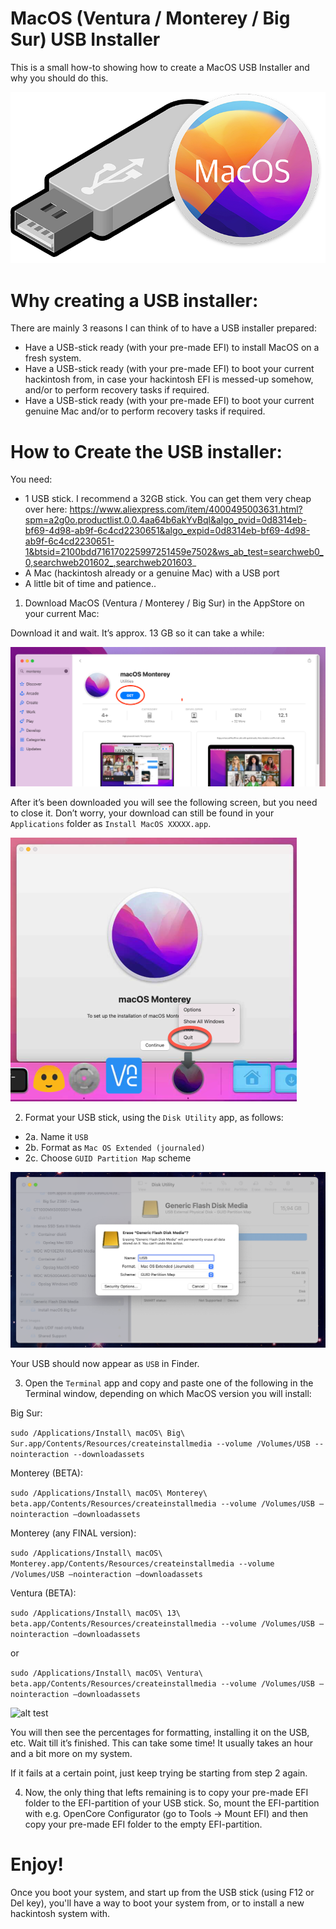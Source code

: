 # MacOS (Ventura / Monterey / Big Sur) USB Installer

This is a small how-to showing how to create a MacOS USB Installer and why you should do this.

![alt test](/Pictures/USB-STICK-VENT-MONT.png)

# Why creating a USB installer:

There are mainly 3 reasons I can think of to have a USB installer prepared:
-	Have a USB-stick ready (with your pre-made EFI) to install MacOS on a fresh system.
-	Have a USB-stick ready (with your pre-made EFI) to boot your current hackintosh from, in case your hackintosh EFI is messed-up somehow, and/or to perform recovery tasks if required.
-	Have a USB-stick ready (with your pre-made EFI) to boot your current genuine Mac and/or to perform recovery tasks if required.


# How to Create the USB installer:

You need:

-	1 USB stick. I recommend a 32GB stick. You can get them very cheap over here: 
https://www.aliexpress.com/item/4000495003631.html?spm=a2g0o.productlist.0.0.4aa64b6akYvBql&algo_pvid=0d8314eb-bf69-4d98-ab9f-6c4cd2230651&algo_expid=0d8314eb-bf69-4d98-ab9f-6c4cd2230651-1&btsid=2100bdd716170225997251459e7502&ws_ab_test=searchweb0_0,searchweb201602_,searchweb201603_
-	A Mac (hackintosh already or a genuine Mac) with a USB port
-	A little bit of time and patience..

1.	Download MacOS (Ventura / Monterey / Big Sur) in the AppStore on your current Mac:

Download it and wait. It’s approx. 13 GB so it can take a while:

![alt test](/Pictures/MontereyDownload.png)

After it’s been downloaded you will see the following screen, but you need to close it. Don’t worry, your download can still be found in your ```Applications``` folder as ```Install MacOS XXXXX.app```.

![alt test](/Pictures/MontereyInstaller.png)


2.	Format your USB stick, using the ```Disk Utility``` app, as follows:
- 2a. Name it ```USB```
- 2b. Format as ```Mac OS Extended (journaled)```
- 2c. Choose ```GUID Partition Map``` scheme

![alt test](/Pictures/usbformat.png)

Your USB should now appear as ```USB``` in Finder. 

3.	Open the ```Terminal``` app and copy and paste one of the following in the Terminal window, depending on which MacOS version you will install:

Big Sur:

```sudo /Applications/Install\ macOS\ Big\ Sur.app/Contents/Resources/createinstallmedia --volume /Volumes/USB --nointeraction --downloadassets```

Monterey (BETA):

```sudo /Applications/Install\ macOS\ Monterey\ beta.app/Contents/Resources/createinstallmedia --volume /Volumes/USB —nointeraction —downloadassets```

Monterey (any FINAL version):

```sudo /Applications/Install\ macOS\ Monterey.app/Contents/Resources/createinstallmedia --volume /Volumes/USB —nointeraction —downloadassets```

Ventura (BETA):

```sudo /Applications/Install\ macOS\ 13\ beta.app/Contents/Resources/createinstallmedia --volume /Volumes/USB —nointeraction —downloadassets```

or

```sudo /Applications/Install\ macOS\ Ventura\ beta.app/Contents/Resources/createinstallmedia --volume /Volumes/USB —nointeraction —downloadassets```


![alt test](/Pictures/4.png)


You will then see the percentages for formatting, installing it on the USB, etc. Wait till it’s finished. This can take some time! It usually takes an hour and a bit more on my system.

If it fails at a certain point, just keep trying be starting from step 2 again. 

4.	Now, the only thing that lefts remaining is to copy your pre-made EFI folder to the EFI-partition of your USB stick. So, mount the EFI-partition with e.g. OpenCore Configurator (go to Tools -> Mount EFI) and then copy your pre-made EFI folder to the empty EFI-partition. 

# Enjoy! 
Once you boot your system, and start up from the USB stick (using F12 or Del key), you'll have a way to boot your system from, or to install a new hackintosh system with. 
